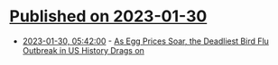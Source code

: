 # [Published on 2023-01-30](index.md)

* [2023-01-30, 05:42:00](https://soylentnews.org/article.pl?sid=23/01/29/1514214&from=rss) - [As Egg Prices Soar, the Deadliest Bird Flu Outbreak in US History Drags on](https://soylentnews.org/article.pl?sid=23/01/29/1514214&from=rss)
